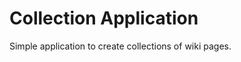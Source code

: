 Collection Application
======================

Simple application to create collections of wiki pages.